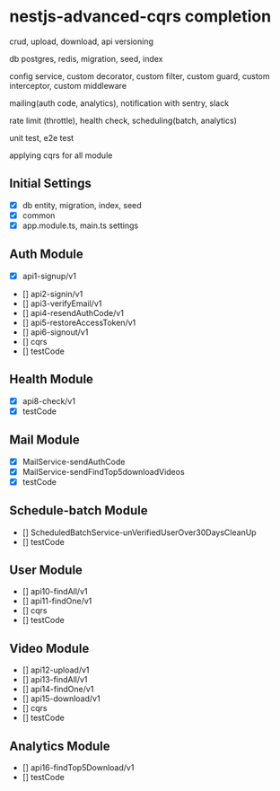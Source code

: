 # nestjs-advanced-cqrs completion

crud, upload, download, api versioning

db postgres, redis, migration, seed, index

config service, custom decorator, custom filter, custom guard, custom interceptor, custom middleware

mailing(auth code, analytics), notification with sentry, slack

rate limit (throttle), health check, scheduling(batch, analytics)

unit test, e2e test

applying cqrs for all module

## Initial Settings

- [x] db entity, migration, index, seed
- [x] common
- [x] app.module.ts, main.ts settings

## Auth Module

- [x] api1-signup/v1
- [] api2-signin/v1
- [] api3-verifyEmail/v1
- [] api4-resendAuthCode/v1
- [] api5-restoreAccessToken/v1
- [] api6-signout/v1
- [] cqrs
- [] testCode

## Health Module

- [x] api8-check/v1
- [x] testCode

## Mail Module

- [x] MailService-sendAuthCode
- [x] MailService-sendFindTop5downloadVideos
- [x] testCode

## Schedule-batch Module

- [] ScheduledBatchService-unVerifiedUserOver30DaysCleanUp
- [] testCode

## User Module

- [] api10-findAll/v1
- [] api11-findOne/v1
- [] cqrs
- [] testCode

## Video Module

- [] api12-upload/v1
- [] api13-findAll/v1
- [] api14-findOne/v1
- [] api15-download/v1
- [] cqrs
- [] testCode

## Analytics Module

- [] api16-findTop5Download/v1
- [] testCode
